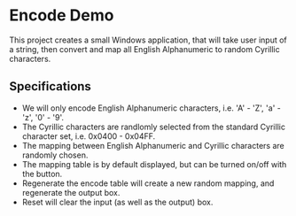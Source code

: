 # Encode Demo

This project creates a small Windows application, that will take user input of a string, then convert and map all English Alphanumeric to 
random Cyrillic characters. 

## Specifications

- We will only encode English Alphanumeric characters, i.e. 'A' - 'Z', 'a' - 'z', '0' - '9'.
- The Cyrillic characters are randlomly selected from the standard Cyrillic character set, i.e. 0x0400 - 0x04FF.
- The mapping between English Alphanumeric and Cyrillic characters are randomly chosen.
- The mapping table is by default displayed, but can be turned on/off with the button.
- Regenerate the encode table will create a new random mapping, and regenerate the output box.
- Reset will clear the input (as well as the output) box.